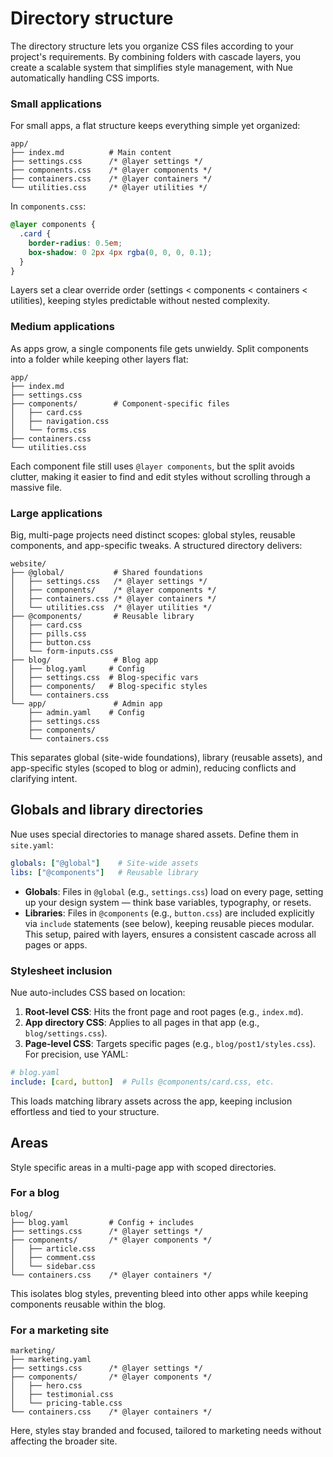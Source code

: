 
# Directory structure
The directory structure lets you organize CSS files according to your project's requirements. By combining folders with cascade layers, you create a scalable system that simplifies style management, with Nue automatically handling CSS imports.


### Small applications
For small apps, a flat structure keeps everything simple yet organized:
```
app/
├── index.md          # Main content
├── settings.css      /* @layer settings */
├── components.css    /* @layer components */
├── containers.css    /* @layer containers */
└── utilities.css     /* @layer utilities */
```

In `components.css`:

```css
@layer components {
  .card {
    border-radius: 0.5em;
    box-shadow: 0 2px 4px rgba(0, 0, 0, 0.1);
  }
}
```
Layers set a clear override order (settings < components < containers < utilities), keeping styles predictable without nested complexity.

### Medium applications
As apps grow, a single components file gets unwieldy. Split components into a folder while keeping other layers flat:
```
app/
├── index.md
├── settings.css
├── components/        # Component-specific files
│   ├── card.css
│   ├── navigation.css
│   └── forms.css
├── containers.css
└── utilities.css
```
Each component file still uses `@layer components`, but the split avoids clutter, making it easier to find and edit styles without scrolling through a massive file.

### Large applications
Big, multi-page projects need distinct scopes: global styles, reusable components, and app-specific tweaks. A structured directory delivers:
```
website/
├── @global/           # Shared foundations
│   ├── settings.css   /* @layer settings */
│   ├── components/    /* @layer components */
│   ├── containers.css /* @layer containers */
│   └── utilities.css  /* @layer utilities */
├── @components/       # Reusable library
│   ├── card.css
│   ├── pills.css
│   ├── button.css
│   └── form-inputs.css
├── blog/              # Blog app
│   ├── blog.yaml     # Config
│   ├── settings.css  # Blog-specific vars
│   ├── components/   # Blog-specific styles
│   └── containers.css
└── app/               # Admin app
    ├── admin.yaml    # Config
    ├── settings.css
    ├── components/
    └── containers.css
```
This separates global (site-wide foundations), library (reusable assets), and app-specific styles (scoped to blog or admin), reducing conflicts and clarifying intent.


## Globals and library directories
Nue uses special directories to manage shared assets. Define them in `site.yaml`:
```yaml
globals: ["@global"]    # Site-wide assets
libs: ["@components"]   # Reusable library
```
- **Globals**: Files in `@global` (e.g., `settings.css`) load on every page, setting up your design system — think base variables, typography, or resets.
- **Libraries**: Files in `@components` (e.g., `button.css`) are included explicitly via `include` statements (see below), keeping reusable pieces modular.
This setup, paired with layers, ensures a consistent cascade across all pages or apps.


### Stylesheet inclusion
Nue auto-includes CSS based on location:
1. **Root-level CSS**: Hits the front page and root pages (e.g., `index.md`).
2. **App directory CSS**: Applies to all pages in that app (e.g., `blog/settings.css`).
3. **Page-level CSS**: Targets specific pages (e.g., `blog/post1/styles.css`).
For precision, use YAML:
```yaml
# blog.yaml
include: [card, button]  # Pulls @components/card.css, etc.
```
This loads matching library assets across the app, keeping inclusion effortless and tied to your structure.

## Areas
Style specific areas in a multi-page app with scoped directories.

### For a blog
```
blog/
├── blog.yaml         # Config + includes
├── settings.css      /* @layer settings */
├── components/       /* @layer components */
│   ├── article.css
│   ├── comment.css
│   └── sidebar.css
└── containers.css    /* @layer containers */
```
This isolates blog styles, preventing bleed into other apps while keeping components reusable within the blog.

### For a marketing site
```
marketing/
├── marketing.yaml
├── settings.css      /* @layer settings */
├── components/       /* @layer components */
│   ├── hero.css
│   ├── testimonial.css
│   └── pricing-table.css
└── containers.css    /* @layer containers */
```

Here, styles stay branded and focused, tailored to marketing needs without affecting the broader site.

